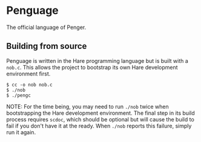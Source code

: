 # Penguage

The official language of Penger.

## Building from source

Penguage is written in the Hare programming language but is built with a `nob.c`.
This allows the project to bootstrap its own Hare development environment first.

```
$ cc -o nob nob.c
$ ./nob
$ ./pengc
```

NOTE: For the time being, you may need to run `./nob` twice when bootstrapping the Hare development environment.
The final step in its build process requires `scdoc`, which should be optional but will cause the build to fail if you don't have it at the ready.
When `./nob` reports this failure, simply run it again.
